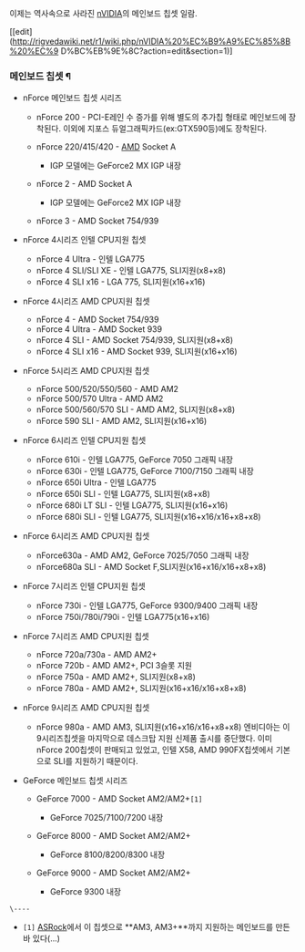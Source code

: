이제는 역사속으로 사라진 [nVIDIA](nVIDIA.md)의 메인보드 칩셋 일람.

[[edit](http://rigvedawiki.net/r1/wiki.php/nVIDIA%20%EC%B9%A9%EC%85%8B%20%EC%9
D%BC%EB%9E%8C?action=edit&section=1)]

### 메인보드 칩셋 ¶

  * nForce 메인보드 칩셋 시리즈  

    * nForce 200 - PCI-E레인 수 증가를 위해 별도의 추가칩 형태로 메인보드에 장착된다. 이외에 지포스 듀얼그래픽카드(ex:GTX590등)에도 장착된다.
    * nForce 220/415/420 - [AMD](AMD.md) Socket A  

      * IGP 모델에는 GeForce2 MX IGP 내장
    * nForce 2 - AMD Socket A  

      * IGP 모델에는 GeForce2 MX IGP 내장
    * nForce 3 - AMD Socket 754/939  
  

  * nForce 4시리즈 인텔 CPU지원 칩셋  

    * nForce 4 Ultra - 인텔 LGA775
    * nForce 4 SLI/SLI XE - 인텔 LGA775, SLI지원(x8+x8)
    * nForce 4 SLI x16 - LGA 775, SLI지원(x16+x16)
  * nForce 4시리즈 AMD CPU지원 칩셋  

    * nForce 4 - AMD Socket 754/939
    * nForce 4 Ultra - AMD Socket 939
    * nForce 4 SLI - AMD Socket 754/939, SLI지원(x8+x8)
    * nForce 4 SLI x16 - AMD Socket 939, SLI지원(x16+x16)  
  

  * nForce 5시리즈 AMD CPU지원 칩셋  

    * nForce 500/520/550/560 - AMD AM2
    * nForce 500/570 Ultra - AMD AM2
    * nForce 500/560/570 SLI - AMD AM2, SLI지원(x8+x8)
    * nForce 590 SLI - AMD AM2, SLI지원(x16+x16)  
  

  * nForce 6시리즈 인텔 CPU지원 칩셋  

    * nForce 610i - 인텔 LGA775, GeForce 7050 그래픽 내장
    * nForce 630i - 인텔 LGA775, GeForce 7100/7150 그래픽 내장
    * nForce 650i Ultra - 인텔 LGA775
    * nForce 650i SLI - 인텔 LGA775, SLI지원(x8+x8)
    * nForce 680i LT SLI - 인텔 LGA775, SLI지원(x16+x16)
    * nForce 680i SLI - 인텔 LGA775, SLI지원(x16+x16/x16+x8+x8)
  * nForce 6시리즈 AMD CPU지원 칩셋  

    * nForce630a - AMD AM2, GeForce 7025/7050 그래픽 내장
    * nForce680a SLI - AMD Socket F,SLI지원(x16+x16/x16+x8+x8)  
  

  * nForce 7시리즈 인텔 CPU지원 칩셋  

    * nForce 730i - 인텔 LGA775, GeForce 9300/9400 그래픽 내장
    * nForce 750i/780i/790i - 인텔 LGA775(x16+x16)
  * nForce 7시리즈 AMD CPU지원 칩셋  

    * nForce 720a/730a - AMD AM2+
    * nForce 720b - AMD AM2+, PCI 3슬롯 지원
    * nForce 750a - AMD AM2+, SLI지원(x8+x8)
    * nForce 780a - AMD AM2+, SLI지원(x16+x16/x16+x8+x8)  
  

  * nForce 9시리즈 AMD CPU지원 칩셋  

    * nForce 980a - AMD AM3, SLI지원(x16+x16/x16+x8+x8)
엔비디아는 이 9시리즈칩셋을 마지막으로 데스크탑 지원 신제품 출시를 중단했다. 이미 nForce 200칩셋이 판매되고 있었고, 인텔 X58,
AMD 990FX칩셋에서 기본으로 SLI를 지원하기 때문이다.

  
  

  * GeForce 메인보드 칩셋 시리즈  

    * GeForce 7000 - AMD Socket AM2/AM2+`[1]`  

      * GeForce 7025/7100/7200 내장
    * GeForce 8000 - AMD Socket AM2/AM2+  

      * GeForce 8100/8200/8300 내장
    * GeForce 9000 - AMD Socket AM2/AM2+  

      * GeForce 9300 내장

`\----`

  * `[1]` [ASRock](ASRock.md)에서 이 칩셋으로 **AM3, AM3+**까지 지원하는 메인보드를 만든 바 있다(...)

